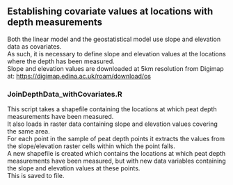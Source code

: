 ## Establishing covariate values at locations with depth measurements

Both the linear model and the geostatistical model use slope and elevation data as covariates.  
As such, it is necessary to define slope and elevation values at the locations where the depth has been measured.  
Slope and elevation values are downloaded at 5km resolution from Digimap at: https://digimap.edina.ac.uk/roam/download/os

### JoinDepthData_withCovariates.R
This script takes a shapefile containing the locations at which peat depth measurements have been measured.  
It also loads in raster data containing slope and elevation values covering the same area.  
For each point in the sample of peat depth points it extracts the values from the slope/elevation raster cells within which the point falls.  
A new shapefile is created which contains the locations at which peat depth measurements have been measured, but with new data variables containing the slope and elevation values at these points.  
This is saved to file.  
